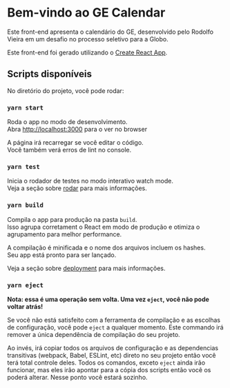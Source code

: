 # Bem-vindo ao GE Calendar

Este front-end apresenta o calendário do GE, desenvolvido pelo Rodolfo Vieira em um desafio no processo seletivo para a Globo.

Este front-end foi gerado utilizando o [Create React App](https://github.com/facebook/create-react-app).

## Scripts disponíveis

No diretório do projeto, você pode rodar:

### `yarn start`

Roda o app no modo de desenvolvimento.\
Abra [http://localhost:3000](http://localhost:3000) para o ver no browser

A página irá recarregar se você editar o código.\
Você também verá erros de lint no console.

### `yarn test`

Inicia o rodador de testes no modo interativo watch mode.\
Veja a seção sobre [rodar](https://facebook.github.io/create-react-app/docs/running-tests) para mais informações.

### `yarn build`

Compila o app para produção na pasta `build`.\
Isso agrupa corretament o React em modo de produção e otimiza o agrupamento para melhor performance.

A compilação é minificada e o nome dos arquivos incluem os hashes.\
Seu app está pronto para ser lançado. 

Veja a seção sobre [deployment](https://facebook.github.io/create-react-app/docs/deployment) para mais informações.

### `yarn eject`

**Nota: essa é uma operação sem volta. Uma vez `eject`, você não pode voltar atrás!**

Se você não está satisfeito com a ferramenta de compilação e as escolhas de configuração, você pode `eject` a qualquer momento. Este commando irá remover a única dependência de compilação do seu projeto.

Ao invés, irá copiar todos os arquivos de configuração e as dependencias transitivas (webpack, Babel, ESLint, etc) direto no seu projeto então você terá total controle deles. Todos os comandos, exceto `eject` ainda irão funcionar, mas eles irão apontar para a cópia dos scripts então você os poderá alterar. Nesse ponto você estará sozinho.

